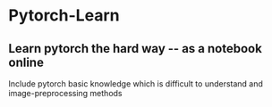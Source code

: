 # Pytorch-Learn
## Learn pytorch the hard way -- as a notebook online

Include pytorch basic knowledge which is difficult to understand and image-preprocessing methods
